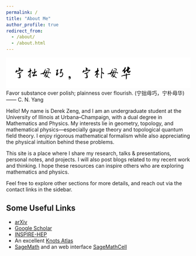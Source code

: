 ```yaml
---
permalink: /
title: "About Me"
author_profile: true
redirect_from:
  - /about/
  - /about.html
---
```


![宁拙毋巧，宁朴毋华 —— C. N. Yang](/images/CNYang.png)
Favor substance over polish; plainness over flourish. (宁拙毋巧，宁朴毋华) —— C. N. Yang

Hello! My name is Derek Zeng, and I am an undergraduate student at the University of Illinois at Urbana–Champaign, with a dual degree in Mathematics and Physics. My interests lie in geometry, topology, and mathematical physics—especially gauge theory and topological quantum field theory. I enjoy rigorous mathematical formalism while also appreciating the physical intuition behind these problems.

This site is a place where I share my research, talks & presentations, personal notes, and projects. I will also post blogs related to my recent work and thinking. I hope these resources can inspire others who are exploring mathematics and physics.

Feel free to explore other sections for more details, and reach out via the contact links in the sidebar.

Some Useful Links
----

- [arXiv](https://arxiv.org/)
- [Google Scholar](https://scholar.google.ca/)
- [INSPIRE-HEP](https://inspirehep.net/)
- An excellent [Knots Atlas](https://katlas.org/)
- [SageMath](https://www.sagemath.org/) and an web interface [SageMathCell](https://sagecell.sagemath.org/)
